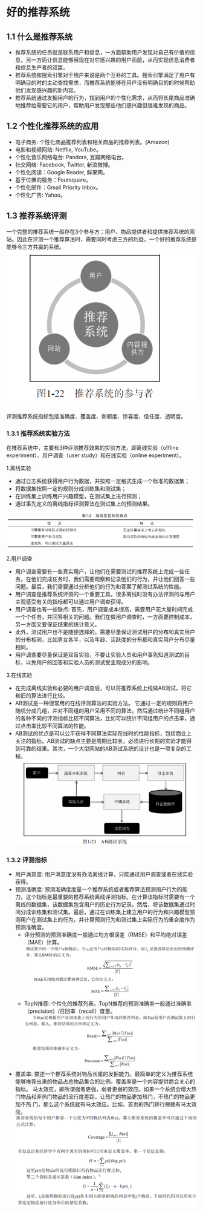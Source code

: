 # 好的推荐系统
## 1.1 什么是推荐系统
* 推荐系统的任务就是联系用户和信息，一方面帮助用户发现对自己有价值的信息，另一方面让信息能够展现在对它感兴趣的用户面前，从而实现信息消费者和信息生产者的双赢。
* 推荐系统和搜索引擎对于用户来说是两个互补的工具。搜索引擎满足了用户有明确目的时的主动查找需求，而推荐系统能够在用户没有明确目的的时候帮助他们发现感兴趣的新内容。
* 推荐系统通过发掘用户的行为，找到用户的个性化需求，从而将长尾商品准确地推荐给需要它的用户，帮助用户发现那些他们感兴趣但很难发现的商品。
## 1.2 个性化推荐系统的应用
* 电子商务: 个性化商品推荐列表和相关商品的推荐列表。(Amazon)
* 电影和视频网站: Netflix, YouTube。
* 个性化音乐网络电台: Pandora, 豆瓣网络电台。
* 社交网络: Facebook, Twitter, 新浪微博。
* 个性化阅读：Google Reader, 鲜果网。
* 基于位置的服务：Foursquare。
* 个性化邮件：Gmail Priority Inbox。
* 个性化广告: Yahoo。
## 1.3 推荐系统评测
一个完整的推荐系统一般存在3个参与方：用户、物品提供者和提供推荐系统的网站。因此在评测一个推荐算法时，需要同时考虑三方的利益，一个好的推荐系统是能够令三方共赢的系统。
![Fig1-22](../图片/Fig1-22.png)

评测推荐系统指标包括准确度、覆盖度、新颖度、惊喜度、信任度、透明度。

### 1.3.1 推荐系统实验方法
在推荐系统中，主要有3种评测推荐效果的实验方法，即离线实验（offline experiment）、用户调查（user study）和在线实验（online experiment）。

1.离线实验
  - 通过日志系统获得用户行为数据，并按照一定格式生成一个标准的数据集；
  - 将数据集按照一定的规则分成训练集和测试集；
  - 在训练集上训练用户兴趣模型，在测试集上进行预测；
  - 通过事先定义的离线指标评测算法在测试集上的预测结果。

![Table1-2](../图片/Table1-2.png)

2.用户调查
  - 用户调查需要有一些真实用户，让他们在需要测试的推荐系统上完成一些任务。在他们完成任务时，我们需要观察和记录他们的行为，并让他们回答一些问题。最后，我们需要通过分析他们的行为和答案了解测试系统的性能。
  - 用户调查是推荐系统评测的一个重要工具，很多离线时没有办法评测的与用户主观感受有关的指标都可以通过用户调查获得。
  - 用户调查也有一些缺点: 首先，用户调查成本很高，需要用户花大量时间完成一个个任务，并回答相关的问题。我们在做用户调查时，一方面要控制成本，另一方面又要保证结果的统计意义。
  - 此外，测试用户也不是随便选择的。需要尽量保证测试用户的分布和真实用户的分布相同，比如男女各半，以及年龄、活跃度的分布都和真实用户分布尽量相同。
  - 用户调查要尽量保证是双盲实验，不要让实验人员和用户事先知道测试的目标，以免用户的回答和实验人员的测试受主观成分的影响。

3.在线实验
  - 在完成离线实验和必要的用户调查后，可以将推荐系统上线做AB测试，将它和旧的算法进行比较。
  - AB测试是一种很常用的在线评测算法的实验方法。 它通过一定的规则将用户随机分成几组，并对不同组的用户采用不同的算法，然后通过统计不同组用户的各种不同的评测指标比较不同算法，比如可以统计不同组用户的点击率，通过点击率比较不同算法的性能。
  - AB测试的优点是可以公平获得不同算法实际在线时的性能指标，包括商业上关注的指标。AB测试的缺点主要是周期比较长，必须进行长期的实验才能得到可靠的结果。其次，一个大型网站的AB测试系统的设计也是一项复杂的工程。
![Fig](../图片/Fig1-23.PNG)

### 1.3.2 评测指标
  - 用户满意度: 用户满意度没有办法离线计算，只能通过用户调查或者在线实验获得。
  - 预测准确度: 预测准确度度量一个推荐系统或者推荐算法预测用户行为的能力。这个指标是最重要的推荐系统离线评测指标。在计算该指标时需要有一个离线的数据集，该数据集包含用户的历史行为记录。然后，将该数据集通过时间分成训练集和测试集。最后，通过在训练集上建立用户的行为和兴趣模型预测用户在测试集上的行为，并计算预测行为和测试集上实际行为的重合度作为预测准确度。
    - 评分预测的预测准确度一般通过均方根误差（RMSE）和平均绝对误差（MAE）计算。
    ![评分预测](../图片/评分预测.PNG) 
    - TopN推荐: 个性化的推荐列表。TopN推荐的预测准确率一般通过准确率（precision）/召回率（recall）度量。
    ![TopN](../图片/TopN.PNG) 
  - 覆盖率: 描述一个推荐系统对物品长尾的发掘能力。最简单的定义为推荐系统能够推荐出来的物品占总物品集合的比例。覆盖率是一个内容提供商会关心的指标。
            马太效应，即所谓强者更强，弱者更弱的效应。如果一个系统会增大热门物品和非热门物品的流行度差距，让热门的物品更加热门，不热门的物品更加不热             门，那么这个系统就有马太效应。比如，首页的热门排行榜就有马太效应。
  ![Coverage](../图片/Coverage.PNG) 
  ![Coverage Formula](../图片/CoverageFormula.PNG) 
  
    
